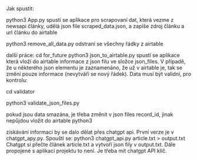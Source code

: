 Jak spustit:

python3 App.py 
spustí se aplikace pro scrapovaní dat, která vezme z newsapi články,
udělá json file scraped_data.json, a zapíše zdroj článku a url článku do airtable

python3 remove_all_data.py 
odstraní se všechny řádky z airtable

další práce:
cd for_future
python3 json_to_airtable.py
spustí se aplikace která vloží do airtable informace z json filu ve složce json_files. V případě, že u některého json elementu je zaznamenáno, že už v airtable je, tak se změní pouze informace (nevytváří se nový řádek). Data musí být validní,
pro kontrolu:

cd validator

python3 validate_json_files.py

pokud jsou data smazána, je třeba změnit v json files record_id, jinak nepůjdou vložit do airtable
python3 

získávání informací by se dalo dělat přes chatgpt api. První verze je v chatgpt_apy.py. Spouští se:
python3 chatgpt_api.py article.txt > output.txt
Chatgpt si přečte článek article.txt a vytvoří json fily v output.txt. Dále propojené s aplikací projektu to není.
Je třeba mít chatgpt API klíč.
